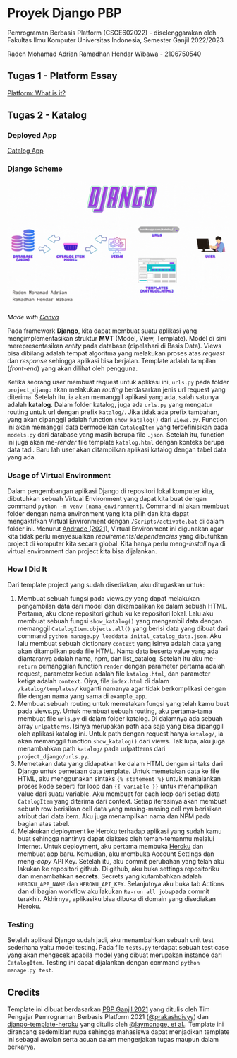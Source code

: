 # Proyek Django PBP

Pemrograman Berbasis Platform (CSGE602022) - diselenggarakan oleh Fakultas Ilmu Komputer Universitas Indonesia, Semester Ganjil 2022/2023

Raden Mohamad Adrian Ramadhan Hendar Wibawa - 2106750540

## Tugas 1 - Platform Essay

[Platform: What is it?](https://drive.google.com/file/d/10xfIkMP9gC5HLdUUkkHPvTSbV1zxJWBr/view?usp=sharing)

## Tugas 2 - Katalog

### Deployed App

[Catalog App](https://pbp-assignment-2106750540.herokuapp.com/katalog/)

### Django Scheme

![Bagan Django](https://github.com/AdrianRamadhan27/assignment-pbp/blob/main/assignment1_chart.gif)


*Made with [Canva](https://www.canva.com)*

Pada framework **Django**, kita dapat membuat suatu aplikasi yang mengimplementasikan struktur **MVT** (Model, View, Template). Model di sini merepresentasikan *entity* pada database (dipelahari di Basis Data). Views bisa dibilang adalah tempat algoritma yang melakukan proses atas *request* dan *response* sehingga aplikasi bisa berjalan. Template adalah tampilan (*front-end*) yang akan dilihat oleh pengguna.

Ketika seorang user membuat request untuk aplikasi ini, `urls.py` pada folder `project_django` akan melakukan *routing* berdasarkan jenis url request yang diterima. Setelah itu, ia akan memanggil aplikasi yang ada, salah satunya adalah **katalog**. Dalam folder katalog, juga ada `urls.py` yang mengatur routing untuk url dengan prefix `katalog/`. Jika tidak ada prefix tambahan, yang akan dipanggil adalah function `show_katalog()` dari `views.py`. Function ini akan memanggil data bermodelkan `CatalogItem` yang terdefinisikan pada `models.py` dari database yang masih berupa file `.json`. Setelah itu, function ini juga akan me-*render* file template `katalog.html` dengan konteks berupa data tadi. Baru lah user akan ditampilkan aplikasi katalog dengan tabel data yang ada. 

### Usage of Virtual Environment

Dalam pengembangan aplikasi Django di repositori lokal komputer kita, dibutuhkan sebuah Virtual Environment yang dapat kita buat dengan command `python -m venv [nama_environment]`. Command ini akan membuat folder dengan nama environment yang kita pilih dan kita dapat mengaktifkan Virtual Environment dengan `/Scripts/activate.bat` di dalam folder ini. Menurut [Andrade (2021)](https://towardsdatascience.com/why-you-need-a-python-virtual-environment-and-how-to-set-it-up-35019841697d), Virtual Environment ini digunakan agar kita tidak perlu menyesuaikan *requirements*/*dependencies* yang dibutuhkan project di komputer kita secara global. Kita hanya perlu meng-*install* nya di virtual environment dan project kita bisa dijalankan. 

### How I Did It

Dari template project yang sudah disediakan, aku ditugaskan untuk:
1. Membuat sebuah fungsi pada views.py yang dapat melakukan pengambilan data dari model dan dikembalikan ke dalam sebuah HTML.
Pertama, aku clone repositori github ku ke repositori lokal. Lalu aku membuat sebuah fungsi `show_katalog()` yang mengambil data dengan memanggil `CatalogItem.objects.all()` yang berisi data yang dibuat dari command `python manage.py loaddata inital_catalog_data.json`. Aku lalu membuat sebuah dictionary `context` yang isinya adalah data yang akan ditampilkan pada file HTML. Nama data beserta value yang ada diantaranya adalah nama, npm, dan list_catalog. Setelah itu aku me-`return` pemanggilan function `render` dengan parameter pertama adalah request, parameter kedua adalah file `katalog.html`, dan parameter ketiga adalah `context`. Oiya, file `index.html` di dalam `/katalog/templates/` kuganti namanya agar tidak berkomplikasi dengan file dengan nama yang sama di `example_app`.   
2. Membuat sebuah routing untuk memetakan fungsi yang telah kamu buat pada views.py.
Untuk membuat sebuah routing, aku pertama-tama membuat file `urls.py` di dalam folder katalog. Di dalamnya ada sebuah array `urlpatterns`. Isinya merupakan path apa saja yang bisa dipanggil oleh aplikasi katalog ini. Untuk path dengan request hanya `katalog/`, ia akan memanggil function `show_katalog()` dari views. Tak lupa, aku juga menambahkan path `katalog/` pada urlpatterns dari `project_django/urls.py`. 
3. Memetakan data yang didapatkan ke dalam HTML dengan sintaks dari Django untuk pemetaan data template.
Untuk memetakan data ke file HTML, aku menggunakan sintaks `{% statement %}` untuk menjalankan proses kode seperti for loop dan `{{ variable }}` untuk menampilkan value dari suatu variable. Aku membuat for each loop dari setiap data `CatalogItem` yang diterima dari context. Setiap iterasinya akan membuat sebuah row berisikan cell data yang masing-masing cell nya berisikan atribut dari data item. Aku juga menampilkan nama dan NPM pada bagian atas tabel.
4. Melakukan deployment ke Heroku terhadap aplikasi yang sudah kamu buat sehingga nantinya dapat diakses oleh teman-temanmu melalui Internet.
Untuk deployment, aku pertama membuka [Heroku](https://www.heroku.com) dan membuat app baru. Kemudian, aku membuka Account Settings dan meng-*copy* API Key. Setelah itu, aku commit perubahan yang telah aku lakukan ke repositori github. Di github, aku buka settings repositoriku dan menambahkan **secrets**. Secrets yang kutambahkan adalah `HEROKU_APP_NAME` dan `HEROKU_API_KEY`. Selanjutnya aku buka tab Actions dan di bagian workflow aku lakukan `Re-run all jobs`pada commit terakhir. Akhirnya, aplikasiku bisa dibuka di domain yang disediakan Heroku.

### Testing
Setelah aplikasi Django sudah jadi, aku menambahkan sebuah unit test sederhana yaitu model testing. Pada file `tests.py` terdapat sebuah test case yang akan mengecek apabila model yang dibuat merupakan instance dari `CatalogItem`. Testing ini dapat dijalankan dengan command `python manage.py test`.


## Credits

Template ini dibuat berdasarkan [PBP Ganjil 2021](https://gitlab.com/PBP-2021/pbp-lab) yang ditulis oleh Tim Pengajar Pemrograman Berbasis Platform 2021 ([@prakashdivyy](https://gitlab.com/prakashdivyy)) dan [django-template-heroku](https://github.com/laymonage/django-template-heroku) yang ditulis oleh [@laymonage, et al.](https://github.com/laymonage). Template ini dirancang sedemikian rupa sehingga mahasiswa dapat menjadikan template ini sebagai awalan serta acuan dalam mengerjakan tugas maupun dalam berkarya.
